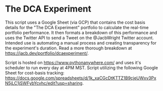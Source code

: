 # The DCA Experiment

This script uses a Google Sheet (via GCP) that contains the cost basis details for the "The DCA Experiment" portfolio to calculate the real-time portfolio performance. It then formats a breakdown of this performance and uses the Twitter API to send a Tweet on the @JacbWright Twitter account. Intended use is automating a manual process and creating transparency for the experiment's duration. Read a more thorough breakdown at https://jacb.dev/portfolio/dcaexperiment/.

Script is hosted on https://www.pythonanywhere.com/ and uses it's scheduler to run every day at 4PM MST. Script utilizing the following Google Sheet for cost-basis tracking: https://docs.google.com/spreadsheets/d/1k_xaCGcDtKTTZ1B9cjeUWxv3PxN5jLC1jSWFybYcvhc/edit?usp=sharing.
